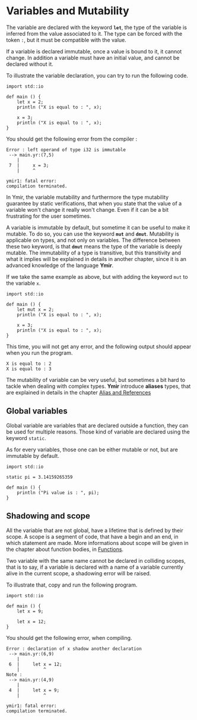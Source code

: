 # Variables and Mutability

The variable are declared with the keyword **`let`**, the type of the
variable is inferred from the value associated to it. The type can be
forced with the token `:`, but it must be compatible with the value. 

If a variable is declared immutable, once a value is bound to it, it
cannot change. In addition a variable must have an initial value, and
cannot be declared without it.

To illustrate the variable declaration, you can try to run the following code. 

```ymir
import std::io

def main () {
	let x = 2;	
	println ("X is equal to : ", x); 
	
	x = 3; 
	println ("X is equal to : ", x);
}
```

You should get the following error from the compiler : 

```
Error : left operand of type i32 is immutable
 --> main.yr:(7,5)
    | 
 7  |     x = 3;
    |     ^

ymir1: fatal error: 
compilation terminated.
```

In Ymir, the variable mutability and furthermore the type mutability
guarantee by static verifications, that when you state that the value
of a variable won't change it really won't change. Even if it can be a
bit frustrating for the user sometimes.

A variable is immutable by default, but sometime it can be useful to
make it mutable. To do so, you can use the keyword **`mut`** and
**`dmut`**.  Mutability is applicable on types, and not only on
variables. The difference between these two keyword, is that
**`dmut`** means the type of the variable is deeply mutable. The
immutability of a type is transitive, but this transitivity and what
it implies will be explained in details in another chapter, since it
is an advanced knowledge of the language **Ymir**.

If we take the same example as above, but with adding the keyword `mut` to the variable `x`.

```ymir
import std::io

def main () {
	let mut x = 2;	
	println ("X is equal to : ", x); 
	
	x = 3; 
	println ("X is equal to : ", x);
}
```

This time, you will not get any error, and the following output should
appear when you run the program.

```
X is equal to : 2
X is equal to : 3
```

The mutability of variable can be very useful, but sometimes a bit
hard to tackle when dealing with complex types. **Ymir** introduce
**aliases** types, that are explained in details in the chapter
[Alias and References](https://gnu-ymir.github.io/Documentations/advanced/)

## Global variables

Global variable are variables that are declared outside a function,
they can be used for multiple reasons. Those kind of variable are
declared using the keyword `static`. 

As for every variables, those one can be either mutable or not, but
are immutable by default.

```ymir
import std::io

static pi = 3.14159265359

def main () {
	println ("Pi value is : ", pi);
}
```

## Shadowing and scope

All the variable that are not global, have a lifetime that is defined
by their scope. A scope is a segment of code, that have a begin and an
end, in which statement are made. More informations about scope will
be given in the chapter about function bodies, in
[Functions](https://gnu-ymir.github.io/Documentations/primitives/functions.html). 

Two variable with the same name cannot be declared in colliding
scopes, that is to say, if a variable is declared with a name of a
variable currently alive in the current scope, a shadowing error will
be raised.

To illustrate that, copy and run the following program. 

```ymir
import std::io

def main () {
	let x = 9;
	
	let x = 12;
}
```

You should get the following error, when compiling.

```
Error : declaration of x shadow another declaration
 --> main.yr:(6,9)
    | 
 6  |     let x = 12;
    |         ^
Note : 
 --> main.yr:(4,9)
    | 
 4  |     let x = 9;
    |         ^

ymir1: fatal error: 
compilation terminated.
```
